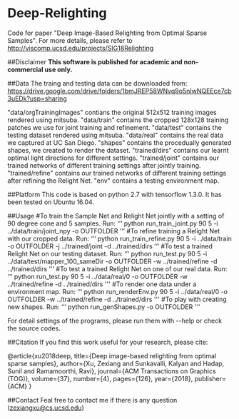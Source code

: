 # Deep-Relighting
Code for paper "Deep Image-Based Relighting from Optimal Sparse Samples".
For more details, please refer to http://viscomp.ucsd.edu/projects/SIG18Relighting

##Disclaimer
**This software is published for academic and non-commercial use only.**

##Data
The traing and testing data can be downloaded from:
https://drive.google.com/drive/folders/1bmJREP58WNvq9o5nIwNQEEce7cb3uEDk?usp=sharing

"data/orgTrainingImages" contians the original 512x512 training images rendered using mitsuba.
"data/train" contains the cropped 128x128 training patches we use for joint training and refinement.
"data/test" contains the testing dataset rendered using mitsuba.
"data/real" contains the real data we captured at UC San Diego.
"shapes" contains the procedually generated shapes, we created to render the dataset.
"trained/dirs" contains our learnt optimal light directions for different settings.
"trained/joint" contains our trained networks of different training settings after jointly training.
"trained/refine" contains our trained networks of different training settings after refining the Relight Net.
"env" contains a testing environment map.

##Platform
This code is based on python 2.7 with tensorflow 1.3.0. It has been tested on Ubuntu 16.04.

##Usage
#To train the Sample Net and Relight Net jointly with a setting of 90 degree cone and 5 samples. Run:
‘’‘
python run_train_joint.py 90 5 -i ../data/train/joint_npy -o OUTFOLDER
’‘’ 
#To refine training a Relight Net with our cropped data. Run:
‘’‘
python run_train_refine.py 90 5 -i ../data/train -o OUTFOLDER -j ../trained/joint -d ../trained/dirs
’‘’
#To test a trained Relight Net on our testing dataset. Run:
‘’‘
python run_test.py 90 5 -i ../data/test/mapper_100_sameDir -o OUTFOLDER -w ../trained/refine -d ../trained/dirs
’''
#To test a trained Relight Net on one of our real data. Run:
‘’‘
python run_test.py 90 5 -i ../data/real/0 -o OUTFOLDER -w ../trained/refine -d ../trained/dirs
'''
#To render one data under a environment map. Run:
‘’‘
python run_renderEnv.py 90 5 -i ../data/real/0 -o OUTFOLDER -w ../trained/refine -d ../trained/dirs
'''
#To play with creating new shapes. Run:
‘’‘
python run_genShapes.py -o OUTFOLDER
'''

For detail settings of the programs, please run them with --help or check the source codes.

##Citation
If you find this work useful for your research, please cite:

@article{xu2018deep,
  title={Deep image-based relighting from optimal sparse samples},
  author={Xu, Zexiang and Sunkavalli, Kalyan and Hadap, Sunil and Ramamoorthi, Ravi},
  journal={ACM Transactions on Graphics (TOG)},
  volume={37},
  number={4},
  pages={126},
  year={2018},
  publisher={ACM}
}

##Contact
Feal free to contact me if there is any question (zexiangxu@cs.ucsd.edu)